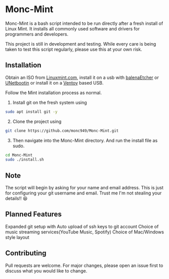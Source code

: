 
# Monc-Mint

Monc-Mint is a bash script intended to be run directly after a fresh install of Linux Mint. It installs all commonly used software and drivers for programmers and developers.

This project is still in development and testing. While every care is being taken to test this script regularly, please use this at your own risk.


## Installation

Obtain an ISO from [Linuxmint.com](https://linuxmint.com/download.php), install it on a usb with [balenaEtcher](https://www.balena.io/etcher/) or [UNetbootin](https://unetbootin.github.io/) or install it on a [Ventoy](https://www.ventoy.net/en/doc_start.html) based USB.

Follow the Mint installation process as normal.

1. Install git on the fresh system using

```bash
sudo apt install git -y
```

2. Clone the project using
```bash
git clone https://github.com/monc949/Monc-Mint.git
```
3. Then navigate into the Monc-Mint directory.
And run the install file as sudo.

```bash
cd Monc-Mint
sudo ./install.sh
```

## Note
The script will begin by asking for your name and email address. This is just for configuring your git username and email. Trust me I'm not stealing your details!! :laughing:

## Planned Features
Expanded git setup with Auto upload of ssh keys to git account
Choice of music streaming services(YouTube Music, Spotify)
Choice of Mac/Windows style layout






## Contributing
Pull requests are welcome. For major changes, please open an issue first to discuss what you would like to change.
